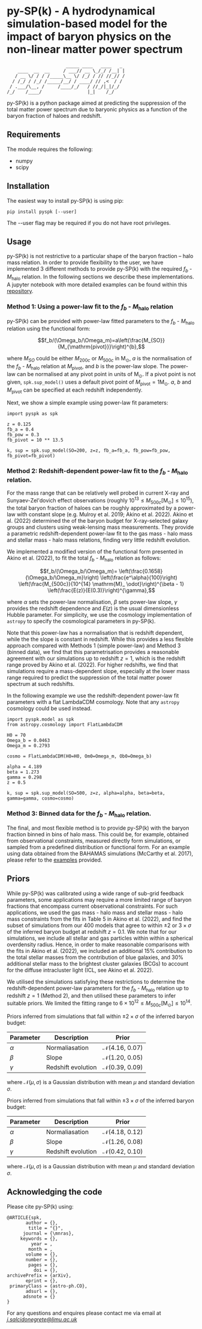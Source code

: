 # py-SP(k) - A hydrodynamical simulation-based model for the impact of baryon physics on the non-linear matter power spectrum
                          _____ ____   ____   _ 
        ____  __  __     / ___// __ \_/_/ /__| |
       / __ \/ / / /_____\__ \/ /_/ / // //_// /
      / /_/ / /_/ /_____/__/ / ____/ // ,<  / / 
     / .___/\__, /     /____/_/   / //_/|_|/_/  
    /_/    /____/                 |_|    /_/    

py-SP(k) is a python package aimed at predicting the suppression of the total matter power spectrum due to baryonic physics as a function of the baryon fraction of haloes and redshift.

## Requirements

The module requires the following:

- numpy
- scipy

## Installation

The easiest way to install py-SP(k) is using pip:

```
pip install pyspk [--user]
```

The --user flag may be required if you do not have root privileges.

## Usage

py-SP(k) is not restrictive to a particular shape of the baryon fraction – halo mass relation. In order to provide flexibility to the user, we have implemented 3 different methods to provide py-SP(k) with the required $f_b$ - $M_\mathrm{halo}$ relation. In the following sections we describe these implementations. A jupyter notebook with more detailed examples can be found within this [repository](https://github.com/jemme07/pyspk/blob/main/examples/pySPk_Examples.ipynb). 

### Method 1: Using a power-law fit to the $f_b$ - $M_\mathrm{halo}$ relation

py-SP(k) can be provided with power-law fitted parameters to the $f_b$ - $M_\mathrm{halo}$ relation using the functional form:

$$f_b/(\Omega_b/\Omega_m)=a\left(\frac{M_{SO}}{M_{\mathrm{pivot}}}\right)^{b},$$

where $M_{SO}$ could be either $M_{200c}$ or $M_{500c}$ in $\mathrm{M}_ \odot$, $a$ is the normalisation of the $f_b$ - $M_\mathrm{halo}$ relation at $M_\mathrm{pivot}$, and $b$ is the power-law slope. The power-law can be normalised at any pivot point in units of $\mathrm{M}_ {\odot}$. If a pivot point is not given, `spk.sup_model()` uses a default pivot point of $M_{\mathrm{pivot}} = 1 \mathrm{M}_ \odot$. $a$, $b$ and $M_\mathrm{pivot}$ can be specified at each redshift independently.  

Next, we show a simple example using power-law fit parameters:

```
import pyspk as spk

z = 0.125
fb_a = 0.4
fb_pow = 0.3
fb_pivot = 10 ** 13.5

k, sup = spk.sup_model(SO=200, z=z, fb_a=fb_a, fb_pow=fb_pow, fb_pivot=fb_pivot)
```

### Method 2: Redshift-dependent power-law fit to the $f_b$ - $M_\mathrm{halo}$ relation. 

For the mass range that can be relatively well probed in current X-ray and Sunyaev-Zel'dovich effect observations (roughly $10^{13} \leq M_{500c} [\mathrm{M}_ \odot] \leq 10^{15}$), the total baryon fraction of haloes can be roughly approximated by a power-law with constant slope (e.g. Mulroy et al. 2019; Akino et al. 2022). Akino et al. (2022) determined the of the baryon budget for X-ray-selected galaxy groups and clusters using weak-lensing mass measurements. They provide a parametric redshift-dependent power-law fit to the gas mass - halo mass and stellar mass - halo mass relations, finding very little redshift evolution. 

We implemented a modified version of the functional form presented in Akino et al. (2022), to fit the total $f_b$ - $M_\mathrm{halo}$ relation as follows:

$$f_b/(\Omega_b/\Omega_m)= \left(\frac{0.1658}{\Omega_b/\Omega_m}\right) \left(\frac{e^\alpha}{100}\right) \left(\frac{M_{500c}}{10^{14} \mathrm{M}_ \odot}\right)^{\beta - 1} \left(\frac{E(z)}{E(0.3)}\right)^{\gamma},$$

where $\alpha$ sets the power-law normalisation, $\beta$ sets power-law slope, $\gamma$ provides the redshift dependence and $E(z)$ is the usual dimensionless Hubble parameter. For simplicity, we use the cosmology implementation of `astropy` to specify the cosmological parameters in py-SP(k).

Note that this power-law has a normalisation that is redshift dependent, while the the slope is constant in redshift. While this provides a less flexible approach compared with Methods 1 (simple power-law) and Method 3 (binned data), we find that this parametrisation provides a reasonable agreement with our simulations up to redshift $z=1$, which is the redshift range proved by Akino et al. (2022). For higher redshifts, we find that simulations require a mass-dependent slope, especially at the lower mass range required to predict the suppression of the total matter power spectrum at such redshifts. 

In the following example we use the redshift-dependent power-law fit parameters with a flat LambdaCDM cosmology. Note that any `astropy` cosmology could be used instead.

```
import pyspk.model as spk
from astropy.cosmology import FlatLambdaCDM

H0 = 70 
Omega_b = 0.0463
Omega_m = 0.2793

cosmo = FlatLambdaCDM(H0=H0, Om0=Omega_m, Ob0=Omega_b) 

alpha = 4.189
beta = 1.273
gamma = 0.298
z = 0.5

k, sup = spk.sup_model(SO=500, z=z, alpha=alpha, beta=beta, gamma=gamma, cosmo=cosmo)
```

### Method 3: Binned data for the $f_b$ - $M_\mathrm{halo}$ relation. 

The final, and most flexible method is to provide py-SP(k) with the baryon fraction binned in bins of halo mass. This could be, for example, obtained from observational constraints, measured directly form simulations, or sampled from a predefined distribution or functional form. For an example using data obtained from the BAHAMAS simulations (McCarthy et al. 2017), please refer to the [examples](https://github.com/jemme07/pyspk/blob/main/examples/pySPk_Examples.ipynb) provided. 


## Priors

While py-SP(k) was calibrated using a wide range of sub-grid feedback parameters, some applications may require a more limited range of baryon fractions that encompass current observational constraints. For such applications, we used the gas mass - halo mass and stellar mass - halo mass constraints from the fits in Table 5 in Akino et al. (2022), and find the subset of simulations from our 400 models that agree to within $\pm 2$ or $3 \times \sigma$ of the inferred baryon budget at redshift $z=0.1$. We note that for our simulations, we include all stellar and gas particles within within a spherical overdensity radius. Hence, in order to make reasonable comparisons with the fits in Akino et al. (2022), we included an additional 15\% contribution to the total stellar masses from the contribution of blue galaxies, and 30\% additional stellar mass to the brightest cluster galaxies (BCGs) to account for the diffuse intracluster light (ICL, see Akino et al. 2022). 

We utilised the simulations satisfying these restrictions to determine the redshift-dependent power-law parameters for the $f_b$ - $M_\mathrm{halo}$ relation up to redshift $z=1$ (Method 2), and then utilised these parameters to infer suitable priors. We limited the fitting range to $6 \times 10^{12} \leq M_{500c} [\mathrm{M}_ \odot] \leq 10^{14}$. 

Priors inferred from simulations that fall within $\pm 2 \times \sigma$ of the inferred baryon budget:

| Parameter   | Description        | Prior           |
| ----------- | ------------------ | --------------- |
| $\alpha$    | Normaliasation     | $\mathcal{N}$(4.16, 0.07) |
| $\beta$     | Slope              | $\mathcal{N}$(1.20, 0.05) |
| $\gamma$    | Redshift evolution | $\mathcal{N}$(0.39, 0.09) |

where $\mathcal{N}(\mu,\sigma)$ is a Gaussian distribution with mean $\mu$ and standard deviation $\sigma$.

Priors inferred from simulations that fall within $\pm 3 \times \sigma$ of the inferred baryon budget:

| Parameter   | Description        | Prior           |
| ----------- | ------------------ | --------------- |
| $\alpha$    | Normaliasation     | $\mathcal{N}$(4.18, 0.12) |
| $\beta$     | Slope              | $\mathcal{N}$(1.26, 0.08) |
| $\gamma$    | Redshift evolution | $\mathcal{N}$(0.42, 0.10) |

where $\mathcal{N}(\mu,\sigma)$ is a Gaussian distribution with mean $\mu$ and standard deviation $\sigma$.

## Acknowledging the code

Please cite py-SP(k) using:

```
@ARTICLE{spk,
       author = {},
        title = "{}",
      journal = {\mnras},
     keywords = {},
         year = ,
        month = ,
       volume = {},
       number = {},
        pages = {},
          doi = {},
archivePrefix = {arXiv},
       eprint = {},
 primaryClass = {astro-ph.CO},
       adsurl = {},
      adsnote = {}
}
```
For any questions and enquires please contact me via email at *j.salcidonegrete@ljmu.ac.uk*


